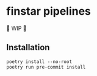 # finstar pipelines

🚧 WIP 🚧

## Installation

```
poetry install --no-root
poetry run pre-commit install
```
